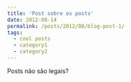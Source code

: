 ```yaml
---
title: 'Post sobre os posts'
date: 2012-08-14
permalink: /posts/2012/08/blog-post-1/
tags:
  - cool posts
  - category1
  - category2
---
```




Posts não são legais?

 
<!-- You can have many headings -->


